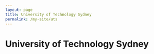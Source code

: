```yaml
---
layout: page
title: University of Technology Sydney
permalink: /my-site/uts
---
```

# University of Technology Sydney
